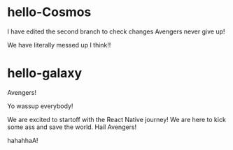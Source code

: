 # hello-Cosmos

I have edited the second branch to check changes
Avengers never give up!

We have literally messed up I think!!

# hello-galaxy
Avengers!

Yo wassup everybody!

We are excited to startoff with the React Native journey!
We are here to kick some ass and save the world.
Hail Avengers!

hahahhaA!
